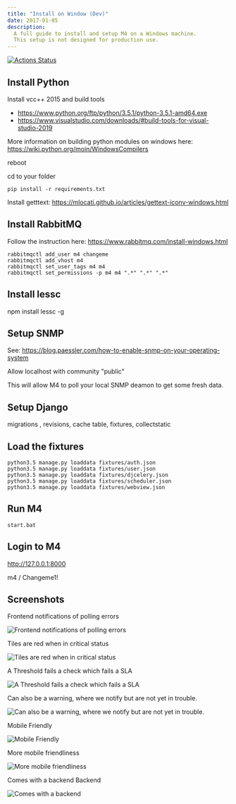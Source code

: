 ```yaml
---
title: "Install on Window (Dev)"
date: 2017-01-05
description:
  A full guide to install and setup M4 on a Windows machine.
  This setup is not designed for production use.
---
```


[![Actions Status](https://github.com/dgagnon/m4system/workflows/M4%20Unit%20Test/badge.svg)](https://github.com/dgagnon/m4system/actions)


## Install Python

Install vcc++ 2015 and build tools
- https://www.python.org/ftp/python/3.5.1/python-3.5.1-amd64.exe
- https://www.visualstudio.com/downloads/#build-tools-for-visual-studio-2019

More information on building python modules on windows here: https://wiki.python.org/moin/WindowsCompilers

reboot

cd to your folder

```
pip install -r requirements.txt
```
Install getttext: https://mlocati.github.io/articles/gettext-iconv-windows.html

## Install RabbitMQ

Follow the instruction here: https://www.rabbitmq.com/install-windows.html

```
rabbitmqctl add_user m4 changeme
rabbitmqctl add_vhost m4
rabbitmqctl set_user_tags m4 m4
rabbitmqctl set_permissions -p m4 m4 ".*" ".*" ".*"
```

## Install lessc

npm install lessc -g

## Setup SNMP

See: https://blog.paessler.com/how-to-enable-snmp-on-your-operating-system

Allow localhost with community "public"

This will allow M4 to poll your local SNMP deamon to get some fresh data.


## Setup Django

migrations , revisions, cache table, fixtures, collectstatic

## Load the fixtures

```
python3.5 manage.py loaddata fixtures/auth.json
python3.5 manage.py loaddata fixtures/user.json
python3.5 manage.py loaddata fixtures/djcelery.json
python3.5 manage.py loaddata fixtures/scheduler.json
python3.5 manage.py loaddata fixtures/webview.json
```

## Run M4

```
start.bat
```

## Login to M4

http://127.0.0.1:8000

m4 / Changeme1!


## Screenshots

Frontend notifications of polling errors

![Frontend notifications of polling errors](https://github.com/dgagnon/M4-Website/blob/master/content/en/m4%20screenshot%201.png)

Tiles are red when in critical status

![Tiles are red when in critical status](https://github.com/dgagnon/M4-Website/blob/master/content/en/m4%20screenshot%202.PNG)

A Threshold fails a check which fails a SLA

![A Threshold fails a check which fails a SLA](https://github.com/dgagnon/M4-Website/blob/master/content/en/m4%20screenshot%203.PNG)

Can also be a warning, where we notify but are not yet in trouble.

![Can also be a warning, where we notify but are not yet in trouble.](https://github.com/dgagnon/M4-Website/blob/master/content/en/m4%20screenshot4.PNG)

Mobile Friendly

![Mobile Friendly](https://github.com/dgagnon/M4-Website/blob/master/content/en/m4%20screenshot5.PNG)

More mobile friendliness

![More mobile friendliness](https://github.com/dgagnon/M4-Website/blob/master/content/en/m4%20screenshot6.PNG)

Comes with a backend Backend 

![Comes with a backend](https://github.com/dgagnon/M4-Website/blob/master/content/en/m4%20screenshot7.PNG)
